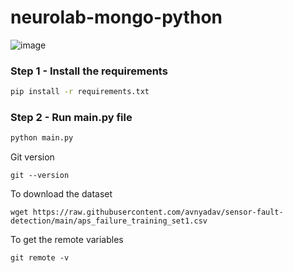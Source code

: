# neurolab-mongo-python

![image](https://user-images.githubusercontent.com/57321948/196933065-4b16c235-f3b9-4391-9cfe-4affcec87c35.png)

### Step 1 - Install the requirements

```bash
pip install -r requirements.txt
```

### Step 2 - Run main.py file

```bash
python main.py
```

Git version
```
git --version
```
To download the dataset
```
wget https://raw.githubusercontent.com/avnyadav/sensor-fault-detection/main/aps_failure_training_set1.csv
```
To get the remote variables
```
git remote -v
```
